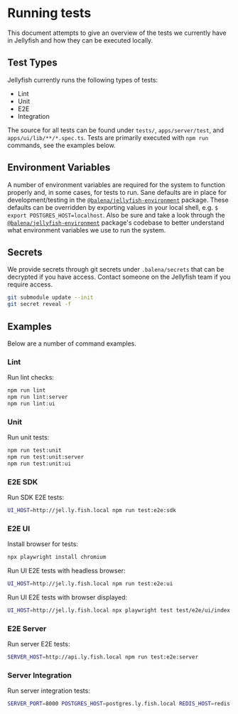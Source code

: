 # Running tests

This document attempts to give an overview of the tests we currently have in Jellyfish and how they can be executed locally.

## Test Types
Jellyfish currently runs the following types of tests:
- Lint
- Unit
- E2E
- Integration

The source for all tests can be found under `tests/`, `apps/server/test`, and `apps/ui/lib/**/*.spec.ts`. Tests are primarily executed with `npm run` commands, see the examples below.

## Environment Variables
A number of environment variables are required for the system to function properly and, in some cases, for tests to run. Sane defaults are in place for development/testing in the [`@balena/jellyfish-environment`](https://github.com/product-os/jellyfish-environment) package. These defaults can be overridden by exporting values in your local shell, e.g. `$ export POSTGRES_HOST=localhost`. Also be sure and take a look through the [`@balena/jellyfish-environment`](https://github.com/product-os/jellyfish-environment) package's codebase to better understand what environment variables we use to run the system.

## Secrets
We provide secrets through git secrets under `.balena/secrets` that can be decrypted if you have access. Contact someone on the Jellyfish team if you require access.
```sh
git submodule update --init
git secret reveal -f
```

## Examples
Below are a number of command examples.

### Lint
Run lint checks:
```sh
npm run lint
npm run lint:server
npm run lint:ui
```

### Unit
Run unit tests:
```sh
npm run test:unit
npm run test:unit:server
npm run test:unit:ui
```

### E2E SDK
Run SDK E2E tests:
```sh
UI_HOST=http://jel.ly.fish.local npm run test:e2e:sdk
```

### E2E UI
Install browser for tests:
```sh
npx playwright install chromium
```

Run UI E2E tests with headless browser:
```sh
UI_HOST=http://jel.ly.fish.local npm run test:e2e:ui
```

Run UI E2E tests with browser displayed:
```sh
UI_HOST=http://jel.ly.fish.local npx playwright test test/e2e/ui/index.spec.js --headed
```

### E2E Server
Run server E2E tests:
```sh
SERVER_HOST=http://api.ly.fish.local npm run test:e2e:server
```

### Server Integration
Run server integration tests:
```sh
SERVER_PORT=8000 POSTGRES_HOST=postgres.ly.fish.local REDIS_HOST=redis.ly.fish.local npm run test:integration:server
```
